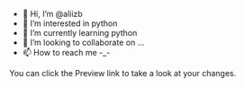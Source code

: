 - 👋 Hi, I’m @aliizb
- 👀 I’m interested in python 
- 🌱 I’m currently learning python 
- 💞️ I’m looking to collaborate on ...
- 📫 How to reach me -_- 

You can click the Preview link to take a look at your changes.

